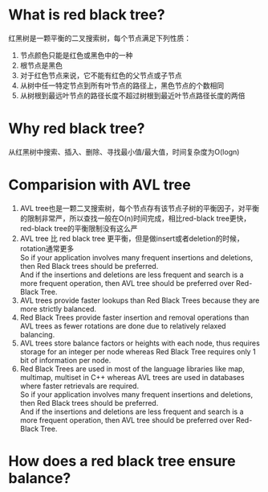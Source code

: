 # What is red black tree?
 红黑树是一颗平衡的二叉搜索树，每个节点满足下列性质：<br/>
1. 节点颜色只能是红色或黑色中的一种<br/>
2. 根节点是黑色<br/>
3. 对于红色节点来说，它不能有红色的父节点或子节点<br/>
4. 从树中任一特定节点到所有叶节点的路径上，黑色节点的个数相同<br/>
5. 从树根到最远叶节点的路径长度不超过树根到最近叶节点路径长度的两倍<br/>

# Why red black tree?
从红黑树中搜索、插入、删除、寻找最小值/最大值，时间复杂度为O(logn)<br/>
# Comparision with AVL tree
1. AVL tree也是一颗二叉搜索树，每个节点存有该节点子树的平衡因子，对平衡的限制非常严，所以查找一般在O(n)时间完成，相比red-black tree更快，red-black tree的平衡限制没有这么严<br/>
2. AVL tree 比 red black tree 更平衡，但是做insert或者deletion的时候，rotation通常更多<br/>
So if your application involves many frequent insertions and deletions, then Red Black trees should be preferred.<br/>
And if the insertions and deletions are less frequent and search is a more frequent operation, then AVL tree should be preferred over Red-Black Tree.<br/>
3. AVL trees provide faster lookups than Red Black Trees because they are more strictly balanced.<br/>
4. Red Black Trees provide faster insertion and removal operations than AVL trees as fewer rotations are done due to relatively relaxed balancing.<br/>
5. AVL trees store balance factors or heights with each node, thus requires storage for an integer per node whereas Red Black Tree requires only 1 bit of information per node.<br/>
6. Red Black Trees are used in most of the language libraries like map, multimap, multiset in C++ whereas AVL trees are used in databases where faster retrievals are required.<br/>
So if your application involves many frequent insertions and deletions, then Red Black trees should be preferred.<br/>
And if the insertions and deletions are less frequent and search is a more frequent operation, then AVL tree should be preferred over Red-Black Tree.<br/>
# How does a red black tree ensure balance?

